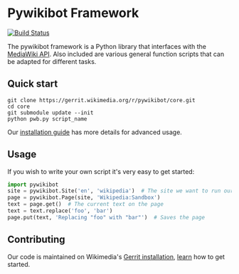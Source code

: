 # Pywikibot Framework

[![Build Status](https://secure.travis-ci.org/wikimedia/pywikibot-core.png?branch=master)](http://travis-ci.org/wikimedia/pywikibot-core)

The pywikibot framework is a Python library that interfaces with the [MediaWiki API](https://www.mediawiki.org/wiki/API).
Also included are various general function scripts that can be adapted for different tasks.

## Quick start
```
git clone https://gerrit.wikimedia.org/r/pywikibot/core.git
cd core
git submodule update --init
python pwb.py script_name
```

Our [installation guide](https://www.mediawiki.org/wiki/Manual:Pywikipediabot/Installation) has more details for advanced usage.

## Usage

If you wish to write your own script it's very easy to get started:

```python
import pywikibot
site = pywikibot.Site('en', 'wikipedia')  # The site we want to run our bot on
page = pywikibot.Page(site, 'Wikipedia:Sandbox')
text = page.get()  # The current text on the page
text = text.replace('foo', 'bar')
page.put(text, 'Replacing "foo" with "bar"')  # Saves the page
```

## Contributing

Our code is maintained on Wikimedia's [Gerrit installation](https://gerrit.wikimedia.org/), [learn](https://www.mediawiki.org/wiki/Developer_access) how to get started.

